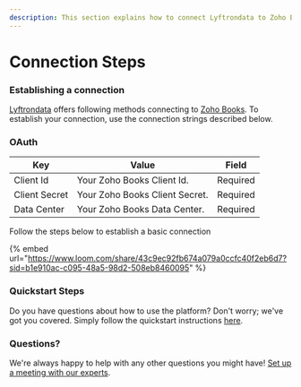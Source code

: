 ```yaml
---
description: This section explains how to connect Lyftrondata to Zoho Books.
---
```


# Connection Steps

### Establishing a connection

[Lyftrondata](https://www.lyftrondata.com) offers following methods connecting to [Zoho Books](https://www.lyftrondata.com/integration/finance-analytics/zohobooks/). To establish your connection, use the connection strings described below.

### OAuth

| Key           | Value                          | Field    |
| ------------- | ------------------------------ | -------- |
| Client Id     | Your Zoho Books Client Id.     | Required |
| Client Secret | Your Zoho Books Client Secret. | Required |
| Data Center   | Your Zoho Books Data Center.   | Required |

Follow the steps below to establish a basic connection

{% embed url="https://www.loom.com/share/43c9ec92fb674a079a0ccfc40f2eb6d7?sid=b1e910ac-c095-48a5-98d2-508eb8460095" %}

### Quickstart Steps

Do you have questions about how to use the platform? Don't worry; we've got you covered. Simply follow the quickstart instructions [here](./).

### Questions? <a href="#questions" id="questions"></a>

We're always happy to help with any other questions you might have! [Set up a meeting with our experts](https://www.lyftrondata.com/book-a-meeting/).
